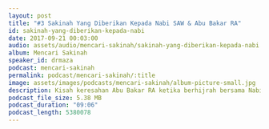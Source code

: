 ```yaml
---
layout: post
title: "#3 Sakinah Yang Diberikan Kepada Nabi SAW & Abu Bakar RA"
id: sakinah-yang-diberikan-kepada-nabi
date: 2017-09-21 00:03:00
audio: assets/audio/mencari-sakinah/sakinah-yang-diberikan-kepada-nabi.mp3
album: Mencari Sakinah
speaker_id: drmaza
podcast: mencari-sakinah
permalink: podcast/mencari-sakinah/:title
image: assets/images/podcasts/mencari-sakinah/album-picture-small.jpg
description: Kisah keresahan Abu Bakar RA ketika berhijrah bersama Nabi SAW. 
podcast_file_size: 5.38 MB
podcast_duration: "09:06"
podcast_length: 5380078
---
```

